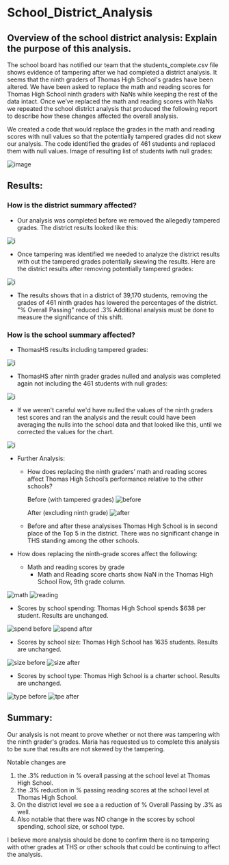 # School_District_Analysis
## Overview of the school district analysis: Explain the purpose of this analysis.

The school board has notified our team that the students_complete.csv file shows evidence of tampering after we had completed a district analysis. It seems that the ninth graders of Thomas High School's grades have been altered. We have been asked to replace the math and reading scores for Thomas High School ninth graders with NaNs while keeping the rest of the data intact. Once we’ve replaced the math and reading scores with NaNs we repeated the school district analysis that produced the following report to describe how these changes affected the overall analysis.

We created a code that would replace the grades in the math and reading scores with null values so that the potentially tampered grades did not skew our analysis. The code identified the grades of 461 students and replaced them with null values. Image of resulting list of students iwth null grades:

![image](https://github.com/DartElina/School_District_Analysis/blob/213f1d799f720d4d50678c3f2897aafc405e4e86/Resources/code%20example%20null%20values%209%20AND%20Thomas.png)


## Results: 

### How is the district summary affected?

- Our analysis was completed before we removed the allegedly tampered grades. The district results looked like this:

![i](https://github.com/DartElina/School_District_Analysis/blob/213f1d799f720d4d50678c3f2897aafc405e4e86/Resources/District%20Results%20w%20Tampered%20Grades.png)

- Once tampering was identified we needed to analyze the district results with out the tampered grades potentially skewing the results. Here are the district results after removing potentially tampered grades:

![i](https://github.com/DartElina/School_District_Analysis/blob/213f1d799f720d4d50678c3f2897aafc405e4e86/Resources/District%20Summary%20After%20NaNs.png)

- The results shows that in a district of 39,170 students, removing the grades of 461 ninth grades has lowered the percentages of the district. "% Overall Passing" reduced .3% Additional analysis must be done to measure the significance of this shift. 

### How is the school summary affected?
- ThomasHS results including tampered grades:

![i](https://github.com/DartElina/School_District_Analysis/blob/213f1d799f720d4d50678c3f2897aafc405e4e86/Resources/Thomas%20Stats%20with%20tampered%20Grades.png)

- ThomasHS after ninth grader grades nulled and analysis was completed again not including the 461 students with null grades:

![i](https://github.com/DartElina/School_District_Analysis/blob/135a4bcc940b05e64c36c98e8ec8143e8a475639/Resources/Thomas%20After.png)

- If we weren't careful we'd have nulled the values of the ninth graders test scores and ran the analysis and the result could have been averaging the nulls into the school data and that looked like this, until we corrected the values for the chart. 

![i](https://github.com/DartElina/School_District_Analysis/blob/4c855bb6048ca981450b22b16b6e29ee227af0b1/Resources/THS%20with%20NaN%20calculated%20into%20school%20average.png)

- Further Analysis:

  - How does replacing the ninth graders’ math and reading scores affect Thomas High School’s performance relative to the other schools?
      
      Before (with tampered grades)
![before](https://github.com/DartElina/School_District_Analysis/blob/4c855bb6048ca981450b22b16b6e29ee227af0b1/Resources/Top%205%20including%20tampered%20grades.png)
      
      After (excluding ninth grade)
![after](https://github.com/DartElina/School_District_Analysis/blob/4c855bb6048ca981450b22b16b6e29ee227af0b1/Resources/Top%205%20after%20tampered%20grades%20removed.png)

  - Before and after these analysises Thomas High School is in second place of the Top 5 in the district. There was no significant change in THS standing among the other schools.

- How does replacing the ninth-grade scores affect the following:

  - Math and reading scores by grade
     - Math and Reading score charts show NaN in the Thomas High School Row, 9th grade column. 
  
![math](https://github.com/DartElina/School_District_Analysis/blob/4c855bb6048ca981450b22b16b6e29ee227af0b1/Resources/Math%20Scores%20with%20NaN.png)
![reading](https://github.com/DartElina/School_District_Analysis/blob/4c855bb6048ca981450b22b16b6e29ee227af0b1/Resources/reading%20scores%20with%20NaN.png)
   
  - Scores by school spending: Thomas High School spends $638 per student. Results are unchanged. 
  
![spend before](https://github.com/DartElina/School_District_Analysis/blob/7e1c1e0ef71ee7d67dea80a99016bddb82861ecb/Resources/spending%20before%20.png)
![spend after](https://github.com/DartElina/School_District_Analysis/blob/7e1c1e0ef71ee7d67dea80a99016bddb82861ecb/Resources/spending%20after%20.png)

  - Scores by school size: Thomas High School has 1635 students. Results are unchanged. 
  
![size before](https://github.com/DartElina/School_District_Analysis/blob/7e1c1e0ef71ee7d67dea80a99016bddb82861ecb/Resources/size%20before.png)
![size after](https://github.com/DartElina/School_District_Analysis/blob/7e1c1e0ef71ee7d67dea80a99016bddb82861ecb/Resources/size%20after.png)

  - Scores by school type: Thomas High School is a charter school. Results are unchanged. 
  
![type before](https://github.com/DartElina/School_District_Analysis/blob/7e1c1e0ef71ee7d67dea80a99016bddb82861ecb/Resources/type%20before%20.png)
![tpe after](https://github.com/DartElina/School_District_Analysis/blob/7e1c1e0ef71ee7d67dea80a99016bddb82861ecb/Resources/type%20after%20.png)


## Summary: 

Our analysis is not meant to prove whether or not there was tampering with the ninth grader's grades. Maria has requested us to complete this analysis to be sure that results are not skewed by the tampering. 

Notable changes are 
1. the .3% reduction in % overall passing at the school level at Thomas High School. 
2. the .3% reduction in % passing reading scores at the school level at Thomas High School. 
3. On the district level we see a a reduction of % Overall Passing by .3% as well. 
4. Also notable that there was NO change in the scores by school spending, school size, or school type. 

I believe more analysis should be done to confirm there is no tampering with other grades at THS or other schools that could be continuing to affect the analysis.
 
